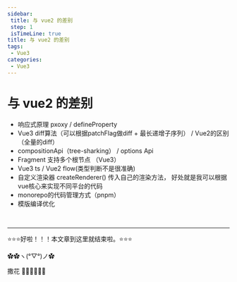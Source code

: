 ```yaml
---
sidebar: 
 title: 与 vue2 的差别
 step: 1
 isTimeLine: true
title: 与 vue2 的差别
tags:
 - Vue3
categories:
 - Vue3
---
```


# 与 vue2 的差别

- 响应式原理 pxoxy / defineProperty
- Vue3 diff算法（可以根据patchFlag做diff + 最长递增子序列） /  Vue2的区别（全量的diff）
- compositionApi（tree-sharking） / options Api
- Fragment 支持多个根节点 （Vue3）
- Vue3 ts  / Vue2 flow(类型判断不是很准确)
- 自定义渲染器 createRenderer() 传入自己的渲染方法， 好处就是我可以根据vue核心来实现不同平台的代码
- monorepo的代码管理方式（pnpm）
- 模版编译优化

<br/>
<hr />

⭐️⭐️⭐️好啦！！！本文章到这里就结束啦。⭐️⭐️⭐️

✿✿ヽ(°▽°)ノ✿

撒花 🌸🌸🌸🌸🌸🌸
